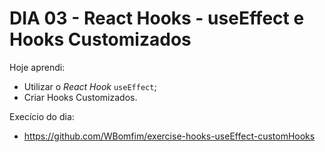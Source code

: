 # DIA 03 - React Hooks - useEffect e Hooks Customizados

Hoje aprendi:

- Utilizar o *React Hook* `useEffect`;
- Criar Hooks Customizados.



Execício do dia: 

- https://github.com/WBomfim/exercise-hooks-useEffect-customHooks

